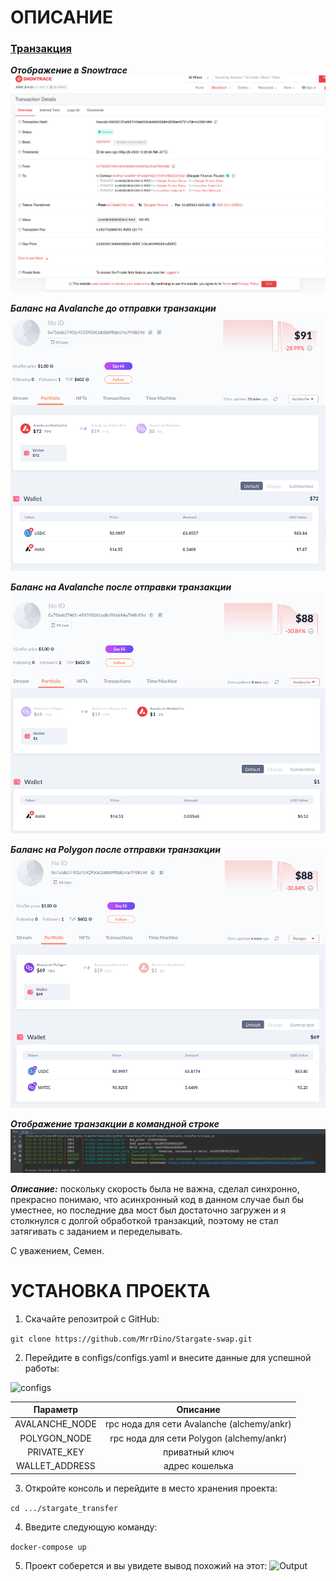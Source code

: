 # ОПИСАНИЕ 

### [Транзакция](https://snowtrace.io/tx/0xeca2c196092137a4657c19a6006bdc66b95d804253fae45701c7de1e23801894 "Транзакция")

***Отображение в Snowtrace***
![success](images/tx_UI.png)

***Баланс на Avalanche до отправки транзакции***
![last_amount](images/avalanche_before.png)

***Баланс на Avalanche после отправки транзакции***
![last_amount](images/avalanche_after.png)

***Баланс на Polygon после отправки транзакции***
![last_amount](images/polygon_balance.png)

***Отображение транзакции в командной строке***
![last_amount](images/cmd.png)


***Описание:***
поскольку скорость была не важна, сделал синхронно, прекрасно понимаю, что асинхронный код в данном случае был бы уместнее, но последние два мост был достаточно загружен и я столкнулся с долгой обработкой транзакций, поэтому не стал затягивать с заданием и переделывать.

С уважением, Семен.

# УСТАНОВКА ПРОЕКТА

1. Скачайте репозитрой с GitHub:

```git clone https://github.com/MrrDino/Stargate-swap.git```

2. Перейдите в configs/configs.yaml и внесите данные для успешной работы:

![configs](images/configs.png)


| Параметр       | Описание                                   |
|:--------------:|:------------------------------------------:|
| AVALANCHE_NODE | rpc нода для сети Avalanche (alchemy/ankr) |
| POLYGON_NODE   | rpc нода для сети Polygon (alchemy/ankr)   |
| PRIVATE_KEY    | приватный ключ                             |
| WALLET_ADDRESS | адрес кошелька                             |

3. Откройте консоль и перейдите в место хранения проекта:

```cd .../stargate_transfer```

4. Введите следующую команду:

```docker-compose up```

5. Проект соберется и вы увидете вывод похожий на этот:
![Output](images/output.png)
